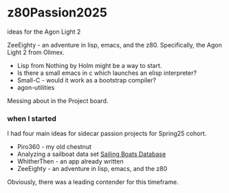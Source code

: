 # z80Passion2025
ideas for the Agon Light 2

ZeeEighty - an adventure in lisp, emacs, and the z80.
Specifically, the Agon Light 2 from Olimex.

- Lisp from Nothing by Holm might be a way to start.
- Is there a small emacs in c which launches an elisp interpreter?
- Small-C - would it work as a bootstrap compiler?
- agon-utilities

Messing about in the Project board.

### when I started

I had four main ideas for sidecar passion projects for Spring25 cohort.

- Piro360 - my old chestnut
- Analyzing a sailboat data set [Sailing Boats Database](https://www.kaggle.com/datasets/opendatasource/sailing-boats)
- WhitherThen - an app already written
- ZeeEighty - an adventure in lisp, emacs, and the z80

Obviously, there was a leading contender for this timeframe.

